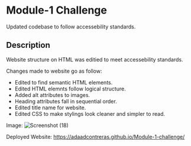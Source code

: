# Module-1 Challenge
Updated codebase to follow accessebility standards.


## Description
Website structure on HTML was editied to meet accessebility standards.

Changes made to website go as follow:
 - Edited to find semantic HTML elements.
 - Edited HTML elemnts follow logical structure.
 - Added alt attributes to images.
 - Heading attributes fall in sequential order.
 - Edited title name for website.
 - Edited CSS to make stylings look cleaner and simpler to read.

 Image:
 ![Screenshot (18)](https://user-images.githubusercontent.com/119385221/208845175-217e1fb3-6892-4b6d-9124-0b59ccf71e92.png)

 Deployed Website:
 https://adaadcontreras.github.io/Module-1-challenge/